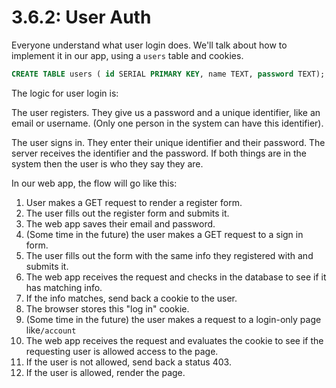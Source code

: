 # 3.6.2: User Auth

Everyone understand what user login does. We'll talk about how to implement it in our app, using a `users` table and cookies.

```sql
CREATE TABLE users ( id SERIAL PRIMARY KEY, name TEXT, password TEXT);
```

The logic for user login is:

The user registers. They give us a password and a unique identifier, like an email or username. \(Only one person in the system can have this identifier\).

The user signs in. They enter their unique identifier and their password. The server receives the identifier and the password. If both things are in the system then the user is who they say they are.

In our web app, the flow will go like this:

1. User makes a GET request to render a register form.
2. The user fills out the register form and submits it.
3. The web app saves their email and password.
4. \(Some time in the future\) the user makes a GET request to a sign in form.
5. The user fills out the form with the same info they registered with and submits it.
6. The web app receives the request and checks in the database to see if it has matching info.
7. If the info matches, send back a cookie to the user.
8. The browser stores this "log in" cookie.
9. \(Some time in the future\) the user makes a request to a login-only page like`/account`
10. The web app receives the request and evaluates the cookie to see if the requesting user is allowed access to the page.
11. If the user is not allowed, send back a status 403.
12. If the user is allowed, render the page.

